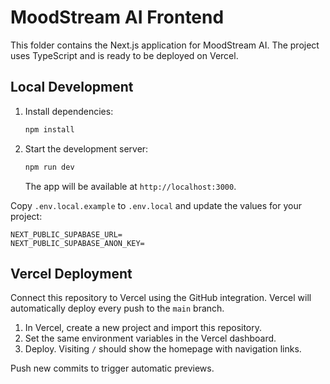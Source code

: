 # MoodStream AI Frontend

This folder contains the Next.js application for MoodStream AI. The project uses TypeScript and is ready to be deployed on Vercel.

## Local Development

1. Install dependencies:
   ```bash
   npm install
   ```
2. Start the development server:
   ```bash
   npm run dev
   ```
   The app will be available at `http://localhost:3000`.

Copy `.env.local.example` to `.env.local` and update the values for your project:

```
NEXT_PUBLIC_SUPABASE_URL=
NEXT_PUBLIC_SUPABASE_ANON_KEY=
```

## Vercel Deployment

Connect this repository to Vercel using the GitHub integration. Vercel will automatically deploy every push to the `main` branch.

1. In Vercel, create a new project and import this repository.
2. Set the same environment variables in the Vercel dashboard.
3. Deploy. Visiting `/` should show the homepage with navigation links.

Push new commits to trigger automatic previews.
